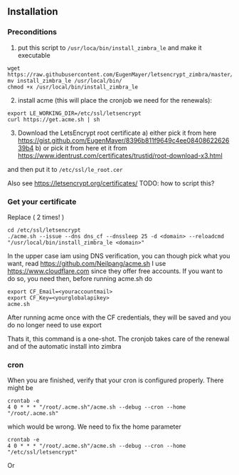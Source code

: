 
## Installation

### Preconditions
1. put this script to `/usr/loca/bin/install_zimbra_le` and make it executable
```
wget https://raw.githubusercontent.com/EugenMayer/letsencrypt_zimbra/master/install_zimbra_le
mv install_zimbra_le /usr/local/bin/
chmod +x /usr/local/bin/install_zimbra_le
````

2. install acme (this will place the cronjob we need for the renewals): 

```
export LE_WORKING_DIR=/etc/ssl/letsencrypt
curl https://get.acme.sh | sh
```

3. Download the LetsEncrypt root certificate
a) either pick it from here https://gist.github.com/EugenMayer/8396b811f9649c4ee0840862262639b4
b) or pick it from here et it from https://www.identrust.com/certificates/trustid/root-download-x3.html 

and then put it to ```/etc/ssl/le_root.cer```

Also see https://letsencrypt.org/certificates/
TODO: how to script this? 

### Get your certificate

Replace <domain> ( 2 times! )

```
cd /etc/ssl/letsencrypt
./acme.sh --issue --dns dns_cf --dnssleep 25 -d <domain> --reloadcmd "/usr/local/bin/install_zimbra_le <domain>"
```

In the upper case iam using DNS verification, you can though pick what you want, read https://github.com/Neilpang/acme.sh
I use https://www.cloudflare.com since they offer free accounts. If you want to do so, you need then, before running acme.sh do

```
export CF_Email=<youraccountmail>
export CF_Key=<yourglobalapikey>
acme.sh
```

After running acme once with the CF credentials, they will be saved and you do no longer need to use export

Thats it, this command is a one-shot. The cronjob takes care of the renewal and of the automatic install into zimbra

### cron

When you are finished, verify that your cron is configured properly. There might be 

```
crontab -e
4 0 * * * "/root/.acme.sh"/acme.sh --debug --cron --home "/root/.acme.sh"
```

which would be wrong. We need to fix the home parameter

```
crontab -e
4 0 * * * "/root/.acme.sh"/acme.sh --debug --cron --home "/etc/ssl/letsencrypt"
```

Or 
